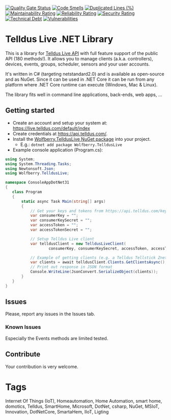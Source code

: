 [![Quality Gate Status](https://sonarcloud.io/api/project_badges/measure?project=wolfberry-ab_telldus-live-dotnet&metric=alert_status)](https://sonarcloud.io/dashboard?id=wolfberry-ab_telldus-live-dotnet)
[![Code Smells](https://sonarcloud.io/api/project_badges/measure?project=wolfberry-ab_telldus-live-dotnet&metric=code_smells)](https://sonarcloud.io/dashboard?id=wolfberry-ab_telldus-live-dotnet)
[![Duplicated Lines (%)](https://sonarcloud.io/api/project_badges/measure?project=wolfberry-ab_telldus-live-dotnet&metric=duplicated_lines_density)](https://sonarcloud.io/dashboard?id=wolfberry-ab_telldus-live-dotnet)
[![Maintainability Rating](https://sonarcloud.io/api/project_badges/measure?project=wolfberry-ab_telldus-live-dotnet&metric=sqale_rating)](https://sonarcloud.io/dashboard?id=wolfberry-ab_telldus-live-dotnet)
[![Reliability Rating](https://sonarcloud.io/api/project_badges/measure?project=wolfberry-ab_telldus-live-dotnet&metric=reliability_rating)](https://sonarcloud.io/dashboard?id=wolfberry-ab_telldus-live-dotnet)
[![Security Rating](https://sonarcloud.io/api/project_badges/measure?project=wolfberry-ab_telldus-live-dotnet&metric=security_rating)](https://sonarcloud.io/dashboard?id=wolfberry-ab_telldus-live-dotnet)
[![Technical Debt](https://sonarcloud.io/api/project_badges/measure?project=wolfberry-ab_telldus-live-dotnet&metric=sqale_index)](https://sonarcloud.io/dashboard?id=wolfberry-ab_telldus-live-dotnet)
[![Vulnerabilities](https://sonarcloud.io/api/project_badges/measure?project=wolfberry-ab_telldus-live-dotnet&metric=vulnerabilities)](https://sonarcloud.io/dashboard?id=wolfberry-ab_telldus-live-dotnet)

# Telldus Live .NET Library

This is a library for [Telldus Live API](https://api.telldus.com) with full feature support of the public API (180 methods!).
It allows you to manage clients (a.k.a. controllers), devices, events, groups, scheduler, sensors and your user accounts.

It's written in C# (targeting netstandard2.0) and is available as open-source and as NuGet. Since it can be used
in .NET Core it can be run from any platform where .NET Core runtime can execute (Windows, Mac & Linux).

The library fits well in command line applications, back-ends, web apps, ...

## Getting started

- Create an account and setup your system at: https://live.telldus.com/default/index
- Create credentials at https://api.telldus.com/.
- Install the [Wolfberry.TelldusLive NuGet package](https://www.nuget.org/packages/Wolfberry.TelldusLive/) into your project.
  - E.g.: `dotnet add package Wolfberry.TelldusLive`
- Example console application (Program.cs):
 ```c#
using System;
using System.Threading.Tasks;
using Newtonsoft.Json;
using Wolfberry.TelldusLive;

namespace ConsoleAppDotNet31
{
    class Program
    {
        static async Task Main(string[] args)
        {
            // Get your keys and tokens from https://api.telldus.com/keys/index
            var consumerKey = "";
            var consumerKeySecret = "";
            var accessToken = "";
            var accessTokenSecret = "";

            // Setup Telldus Live client
            var telldusClient = new TelldusLiveClient(
                    consumerKey, consumerKeySecret, accessToken, accessTokenSecret);

            // Example of getting clients (e.g. a Telldus Tellstick Znet Lite v2 controller)
            var clients = await telldusClient.Clients.GetClientsAsync();
            // Print out response in JSON format
            Console.WriteLine(JsonConvert.SerializeObject(clients));
        }
    }
}
```

## Issues

Please, report any issues in the Issues tab.

### Known Issues

Especially the Events methods are limited tested.

## Contribute

Your contribution is very welcome.

# Tags

Internet Of Things (IoT), Homeautomation, Home Automation, smart home, domotics, Telldus, SmartHome, Microsoft, DotNet, csharp, NuGet, MSIoT, Innovation, DotNetCore, SmartaHem, IIoT, Ligting
